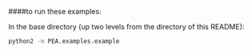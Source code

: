 ####to run these examples:

In the base directory (up two levels from the directory of this README):
```sh
python2 -m PEA.examples.example
```
